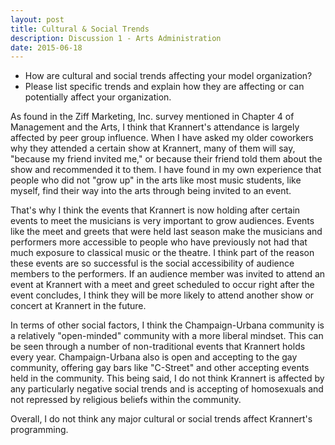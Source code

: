 ```yaml
---
layout: post
title: Cultural & Social Trends
description: Discussion 1 - Arts Administration
date: 2015-06-18
---
```


* How are cultural and social trends affecting your model organization?
* Please list specific trends and explain how they are affecting or can potentially affect your organization.

<!--more-->

As found in the Ziff Marketing, Inc. survey mentioned in Chapter 4 of Management and the Arts, I think that Krannert's attendance is largely affected by peer group influence. When I have asked my older coworkers why they attended a certain show at Krannert, many of them will say, "because my friend invited me," or because their friend told them about the show and recommended it to them. I have found in my own experience that people who did not "grow up" in the arts like most music students, like myself, find their way into the arts through being invited to an event.

That's why I think the events that Krannert is now holding after certain events to meet the musicians is very important to grow audiences. Events like the meet and greets that were held last season make the musicians and performers more accessible to people who have previously not had that much exposure to classical music or the theatre. I think part of the reason these events are so successful is the social accessibility of audience members to the performers. If an audience member was invited to attend an event at Krannert with a meet and greet scheduled to occur right after the event concludes, I think they will be more likely to attend another show or concert at Krannert in the future.

In terms of other social factors, I think the Champaign-Urbana community is a relatively "open-minded" community with a more liberal mindset. This can be seen through a number of non-traditional events that Krannert holds every year. Champaign-Urbana also is open and accepting to the gay community, offering gay bars like "C-Street" and other accepting events held in the community. This being said, I do not think Krannert is affected by any particularly negative social trends and is accepting of homosexuals and not repressed by religious beliefs within the community.

Overall, I do not think any major cultural or social trends affect Krannert's programming.
